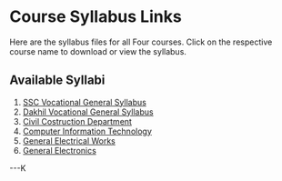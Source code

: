 # Course Syllabus Links

Here are the syllabus files for all Four courses. Click on the respective course name to download or view the syllabus.

## Available Syllabi

1. [SSC Vocational General Syllabus](1%20SSC_VOC_General%20Syllabus%202017%20Final.pdf)
2. [Dakhil Vocational General Syllabus](2%20Dakhil_Voc_Genaral%20Syllabus_2017.pdf)
3. [Civil Costruction Department](Civil%20%20Construction.pdf)
4. [Computer Information Technology](Computer%20_%20Information%20Technology.pdf)
5. [General Electrical Works](General%20Electrical%20Works.pdf)
6. [General Electronics](General%20Electronics.pdf)

---K


